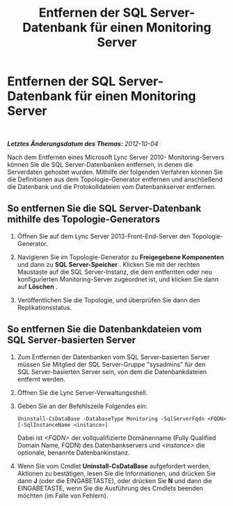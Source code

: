 ﻿---
title: Entfernen der SQL Server-Datenbank für einen Monitoring Server
TOCTitle: Entfernen der SQL Server-Datenbank für einen Monitoring Server
ms:assetid: aed5e394-d63e-4ad4-af40-f12d3a044344
ms:mtpsurl: https://technet.microsoft.com/de-de/library/JJ721848(v=OCS.15)
ms:contentKeyID: 49890887
ms.date: 05/19/2016
mtps_version: v=OCS.15
ms.translationtype: HT
---

# Entfernen der SQL Server-Datenbank für einen Monitoring Server

 

_**Letztes Änderungsdatum des Themas:** 2012-10-04_

Nach dem Entfernen eines Microsoft Lync Server 2010- Monitoring-Servers können Sie die SQL Server-Datenbanken entfernen, in denen die Serverdaten gehostet wurden. Mithilfe der folgenden Verfahren können Sie die Definitionen aus dem Topologie-Generator entfernen und anschließend die Datenbank und die Protokolldateien vom Datenbankserver entfernen.

## So entfernen Sie die SQL Server-Datenbank mithilfe des Topologie-Generators

1.  Öffnen Sie auf dem Lync Server 2013-Front-End-Server den Topologie-Generator.

2.  Navigieren Sie im Topologie-Generator zu **Freigegebene Komponenten** und dann zu **SQL Server-Speicher** . Klicken Sie mit der rechten Maustaste auf die SQL Server-Instanz, die dem entfernten oder neu konfigurierten Monitoring-Server zugeordnet ist, und klicken Sie dann auf **Löschen** .

3.  Veröffentlichen Sie die Topologie, und überprüfen Sie dann den Replikationsstatus.

## So entfernen Sie die Datenbankdateien vom SQL Server-basierten Server

1.  Zum Entfernen der Datenbanken vom SQL Server-basierten Server müssen Sie Mitglied der SQL Server-Gruppe "sysadmins" für den SQL Server-basierten Server sein, von dem die Datenbankdateien entfernt werden.

2.  Öffnen Sie die Lync Server-Verwaltungsshell.

3.  Geben Sie an der Befehlszeile Folgendes ein:
    
        Uninstall-CsDataBase -DatabaseType Monitoring -SqlServerFqdn <FQDN> [-SqlInstanceName <instance>]
    
    Dabei ist *\<FQDN\>* der vollqualifizierte Domänenname (Fully Qualified Domain Name, FQDN) des Datenbankservers und *\<instance\>* die optionale, benannte Datenbankinstanz.

4.  Wenn Sie vom Cmdlet **Uninstall-CsDataBase** aufgefordert werden, Aktionen zu bestätigen, lesen Sie die Informationen, und drücken Sie dann **J** (oder die EINGABETASTE), oder drücken Sie **N** und dann die EINGABETASTE, wenn Sie die Ausführung des Cmdlets beenden möchten (im Falle von Fehlern).

